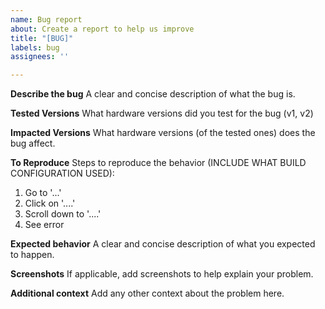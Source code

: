 ```yaml
---
name: Bug report
about: Create a report to help us improve
title: "[BUG]"
labels: bug
assignees: ''

---
```


**Describe the bug**
A clear and concise description of what the bug is.

**Tested Versions**
What hardware versions did you test for the bug (v1, v2)

**Impacted Versions**
What hardware versions (of the tested ones) does the bug affect.

**To Reproduce**
Steps to reproduce the behavior (INCLUDE WHAT BUILD CONFIGURATION USED):
1. Go to '...'
2. Click on '....'
3. Scroll down to '....'
4. See error

**Expected behavior**
A clear and concise description of what you expected to happen.

**Screenshots**
If applicable, add screenshots to help explain your problem.


**Additional context**
Add any other context about the problem here.
